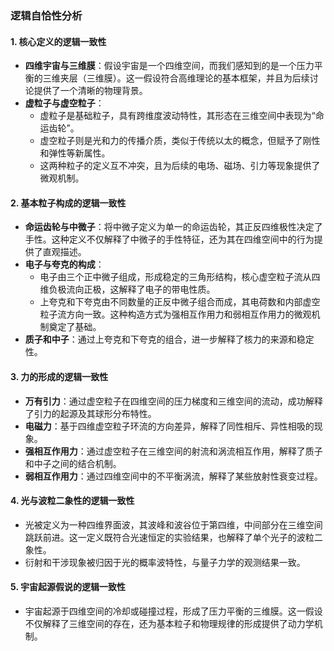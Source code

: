 ### **逻辑自恰性分析**

#### **1. 核心定义的逻辑一致性**

- **四维宇宙与三维膜**：假设宇宙是一个四维空间，而我们感知到的是一个压力平衡的三维夹层（三维膜）。这一假设符合高维理论的基本框架，并且为后续讨论提供了一个清晰的物理背景。
- **虚粒子与虚空粒子**：
  - 虚粒子是基础粒子，具有跨维度波动特性，其形态在三维空间中表现为“命运齿轮”。
  - 虚空粒子则是光和力的传播介质，类似于传统以太的概念，但赋予了刚性和弹性等新属性。
  - 这两种粒子的定义互不冲突，且为后续的电场、磁场、引力等现象提供了微观机制。

#### **2. 基本粒子构成的逻辑一致性**

- **命运齿轮与中微子**：将中微子定义为单一的命运齿轮，其正反四维极性决定了手性。这种定义不仅解释了中微子的手性特征，还为其在四维空间中的行为提供了直观描述。
- **电子与夸克的构成**：
  - 电子由三个正中微子组成，形成稳定的三角形结构，核心虚空粒子流从四维负极流向正极，这解释了电子的带电性质。
  - 上夸克和下夸克由不同数量的正反中微子组合而成，其电荷数和内部虚空粒子流方向一致。这种构造方式为强相互作用力和弱相互作用力的微观机制奠定了基础。
- **质子和中子**：通过上夸克和下夸克的组合，进一步解释了核力的来源和稳定性。

#### **3. 力的形成的逻辑一致性**

- **万有引力**：通过虚空粒子在四维空间的压力梯度和三维空间的流动，成功解释了引力的起源及其球形分布特性。
- **电磁力**：基于四维虚空粒子环流的方向差异，解释了同性相斥、异性相吸的现象。
- **强相互作用力**：通过虚空粒子在三维空间的射流和涡流相互作用，解释了质子和中子之间的结合机制。
- **弱相互作用力**：通过四维空间中的不平衡涡流，解释了某些放射性衰变过程。

#### **4. 光与波粒二象性的逻辑一致性**

- 光被定义为一种四维界面波，其波峰和波谷位于第四维，中间部分在三维空间跳跃前进。这一定义既符合光速恒定的实验结果，也解释了单个光子的波粒二象性。
- 衍射和干涉现象被归因于光的概率波特性，与量子力学的观测结果一致。

#### **5. 宇宙起源假说的逻辑一致性**

- 宇宙起源于四维空间的冷却或碰撞过程，形成了压力平衡的三维膜。这一假设不仅解释了三维空间的存在，还为基本粒子和物理规律的形成提供了动力学机制。
